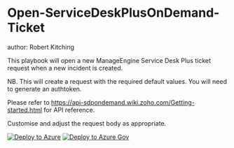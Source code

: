 # Open-ServiceDeskPlusOnDemand-Ticket
author: Robert Kitching

This playbook will open a new ManageEngine Service Desk Plus ticket request when a new incident is created.

NB. This will create a request with the required default values. You will need to generate an authtoken.

Please refer to https://api-sdpondemand.wiki.zoho.com/Getting-started.html for API reference.

Customise and adjust the request body as appropriate.


[![Deploy to Azure](https://aka.ms/deploytoazurebutton)](https://portal.azure.com/#create/Microsoft.Template/uri/https%3A%2F%2Fraw.githubusercontent.com%2FAzure%2FAzure-Sentinel%2Fmaster%2FPlaybooks%2FOpen-ServiceDeskPlusOnDemand-Ticket%2Fazuredeploy.json)
[![Deploy to Azure Gov](https://aka.ms/deploytoazuregovbutton)](https://portal.azure.us/#create/Microsoft.Template/uri/https%3A%2F%2Fraw.githubusercontent.com%2FAzure%2FAzure-Sentinel%2Fmaster%2FPlaybooks%2FOpen-ServiceDeskPlusOnDemand-Ticket%2Fazuredeploy.json)
